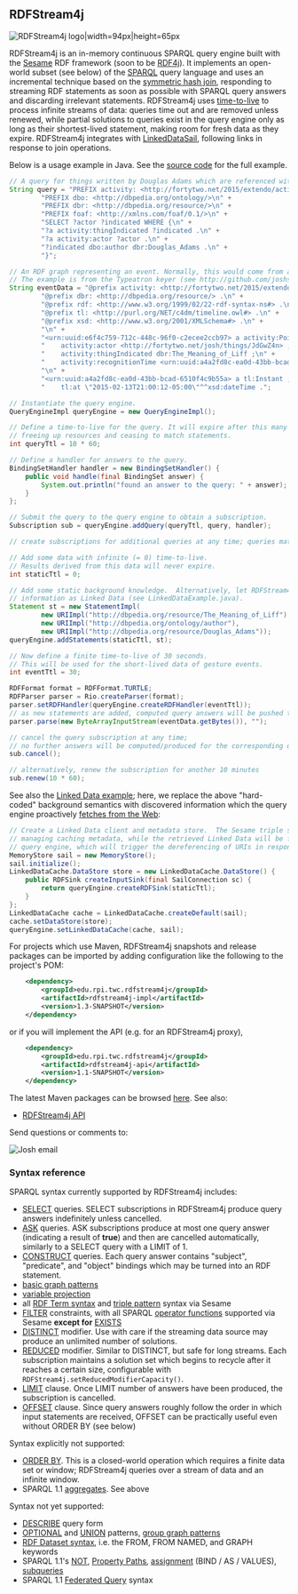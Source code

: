 <!-- This README can be viewed at https://github.com/joshsh/rdfstream4j/wiki -->

## RDFStream4j

![RDFStream4j logo|width=94px|height=65px](https://github.com/joshsh/rdfstream4j/wiki/graphics/sesamestream-logo-small.png)

RDFStream4j is an in-memory continuous SPARQL query engine built with the [Sesame](http://rdf4j.org/) RDF framework (soon to be [RDF4j](https://projects.eclipse.org/proposals/rdf4j)).  It implements an open-world subset (see below) of the [SPARQL](http://www.w3.org/TR/sparql11-query/) query language and uses an incremental technique based on the [symmetric hash join](http://en.wikipedia.org/wiki/Symmetric_Hash_Join), responding to streaming RDF statements as soon as possible with SPARQL query answers and discarding irrelevant statements.  RDFStream4j uses [time-to-live](http://en.wikipedia.org/wiki/Time_to_live) to process infinite streams of data: queries time out and are removed unless renewed, while partial solutions to queries exist in the query engine only as long as their shortest-lived statement, making room for fresh data as they expire.  RDFStream4j integrates with [LinkedDataSail](https://github.com/joshsh/ripple/wiki/LinkedDataSail), following links in response to join operations.

Below is a usage example in Java.  See the [source code](https://github.com/joshsh/rdfstream4j/blob/master/rdfstream4j-examples/src/main/java/edu/rpi/twc/rdfstream4j/examples/BasicExample.java) for the full example.

```java
// A query for things written by Douglas Adams which are referenced with a pointing gesture
String query = "PREFIX activity: <http://fortytwo.net/2015/extendo/activity#>\n" +
        "PREFIX dbo: <http://dbpedia.org/ontology/>\n" +
        "PREFIX dbr: <http://dbpedia.org/resource/>\n" +
        "PREFIX foaf: <http://xmlns.com/foaf/0.1/>\n" +
        "SELECT ?actor ?indicated WHERE {\n" +
        "?a activity:thingIndicated ?indicated .\n" +
        "?a activity:actor ?actor .\n" +
        "?indicated dbo:author dbr:Douglas_Adams .\n" +
        "}";

// An RDF graph representing an event. Normally, this would come from a dynamic data source.
// The example is from the Typeatron keyer (see http://github.com/joshsh/extendo)
String eventData = "@prefix activity: <http://fortytwo.net/2015/extendo/activity#> .\n" +
        "@prefix dbr: <http://dbpedia.org/resource/> .\n" +
        "@prefix rdf: <http://www.w3.org/1999/02/22-rdf-syntax-ns#> .\n" +
        "@prefix tl: <http://purl.org/NET/c4dm/timeline.owl#> .\n" +
        "@prefix xsd: <http://www.w3.org/2001/XMLSchema#> .\n" +
        "\n" +
        "<urn:uuid:e6f4c759-712c-448c-96f0-c2ecee2ccb97> a activity:Point ;\n" +
        "    activity:actor <http://fortytwo.net/josh/things/JdGwZ4n> ;\n" +
        "    activity:thingIndicated dbr:The_Meaning_of_Liff ;\n" +
        "    activity:recognitionTime <urn:uuid:a4a2fd8c-ea0d-43bb-bcad-6510f4c9b55a> .\n" +
        "\n" +
        "<urn:uuid:a4a2fd8c-ea0d-43bb-bcad-6510f4c9b55a> a tl:Instant ;\n" +
        "    tl:at \"2015-02-13T21:00:12-05:00\"^^xsd:dateTime .";

// Instantiate the query engine.
QueryEngineImpl queryEngine = new QueryEngineImpl();

// Define a time-to-live for the query. It will expire after this many seconds,
// freeing up resources and ceasing to match statements.
int queryTtl = 10 * 60;

// Define a handler for answers to the query.
BindingSetHandler handler = new BindingSetHandler() {
    public void handle(final BindingSet answer) {
        System.out.println("found an answer to the query: " + answer);
    }
};

// Submit the query to the query engine to obtain a subscription.
Subscription sub = queryEngine.addQuery(queryTtl, query, handler);

// create subscriptions for additional queries at any time; queries match in parallel

// Add some data with infinite (= 0) time-to-live.
// Results derived from this data will never expire.
int staticTtl = 0;

// Add some static background knowledge.  Alternatively, let RDFStream4j discover this
// information as Linked Data (see LinkedDataExample.java).
Statement st = new StatementImpl(
        new URIImpl("http://dbpedia.org/resource/The_Meaning_of_Liff"),
        new URIImpl("http://dbpedia.org/ontology/author"),
        new URIImpl("http://dbpedia.org/resource/Douglas_Adams"));
queryEngine.addStatements(staticTtl, st);

// Now define a finite time-to-live of 30 seconds.
// This will be used for the short-lived data of gesture events.
int eventTtl = 30;

RDFFormat format = RDFFormat.TURTLE;
RDFParser parser = Rio.createParser(format);
parser.setRDFHandler(queryEngine.createRDFHandler(eventTtl));
// as new statements are added, computed query answers will be pushed to the BindingSetHandler
parser.parse(new ByteArrayInputStream(eventData.getBytes()), "");

// cancel the query subscription at any time;
// no further answers will be computed/produced for the corresponding query
sub.cancel();

// alternatively, renew the subscription for another 10 minutes
sub.renew(10 * 60);
```

See also the [Linked Data example](https://github.com/joshsh/rdfstream4j/blob/master/rdfstream4j-examples/src/main/java/edu/rpi/twc/rdfstream4j/examples/LinkedDataExample.java); here, we replace the above "hard-coded" background semantics with discovered information which the query engine proactively [fetches from the Web](https://github.com/joshsh/ripple/wiki/LinkedDataSail):

```java
// Create a Linked Data client and metadata store.  The Sesame triple store will be used for
// managing caching metadata, while the retrieved Linked Data will be fed into the continuous
// query engine, which will trigger the dereferencing of URIs in response to join operations.
MemoryStore sail = new MemoryStore();
sail.initialize();
LinkedDataCache.DataStore store = new LinkedDataCache.DataStore() {
    public RDFSink createInputSink(final SailConnection sc) {
        return queryEngine.createRDFSink(staticTtl);
    }
};
LinkedDataCache cache = LinkedDataCache.createDefault(sail);
cache.setDataStore(store);
queryEngine.setLinkedDataCache(cache, sail);
```

For projects which use Maven, RDFStream4j snapshots and release packages can be imported by adding configuration like the following to the project's POM:

```xml
    <dependency>
        <groupId>edu.rpi.twc.rdfstream4j</groupId>
        <artifactId>rdfstream4j-impl</artifactId>
        <version>1.3-SNAPSHOT</version>
    </dependency>
```

or if you will implement the API (e.g. for an RDFStream4j proxy),

```xml
    <dependency>
        <groupId>edu.rpi.twc.rdfstream4j</groupId>
        <artifactId>rdfstream4j-api</artifactId>
        <version>1.1-SNAPSHOT</version>
    </dependency>
```

The latest Maven packages can be browsed [here](http://search.maven.org/#search%7Cga%7C1%7Csesamestream).
See also:
* [RDFStream4j API](http://fortytwo.net/projects/rdfstream4j/api/latest/index.html)

Send questions or comments to:

![Josh email](http://fortytwo.net/Home_files/josh_email.jpg)


### Syntax reference

SPARQL syntax currently supported by RDFStream4j includes:
* [SELECT](http://www.w3.org/TR/sparql11-query/#select) queries.  SELECT subscriptions in RDFStream4j produce query answers indefinitely unless cancelled.
* [ASK](http://www.w3.org/TR/sparql11-query/#ask) queries.  ASK subscriptions produce at most one query answer (indicating a result of **true**) and then are cancelled automatically, similarly to a SELECT query with a LIMIT of 1.
* [CONSTRUCT](http://www.w3.org/TR/sparql11-query/#construct) queries.  Each query answer contains "subject", "predicate", and "object" bindings which may be turned into an RDF statement.
* [basic graph patterns](http://www.w3.org/TR/sparql11-query/#BasicGraphPatterns)
* [variable projection](http://www.w3.org/TR/sparql11-query/#modProjection)
* all [RDF Term syntax](http://www.w3.org/TR/sparql11-query/#syntaxTerms) and [triple pattern](http://www.w3.org/TR/sparql11-query/#QSynTriples) syntax via Sesame
* [FILTER](http://www.w3.org/TR/sparql11-query/#tests) constraints, with all SPARQL [operator functions](http://www.w3.org/TR/sparql11-query/#SparqlOps) supported via Sesame **except for** [EXISTS](http://www.w3.org/TR/sparql11-query/#func-filter-exists)
* [DISTINCT](http://www.w3.org/TR/sparql11-query/#modDuplicates) modifier.  Use with care if the streaming data source may produce an unlimited number of solutions.
* [REDUCED](http://www.w3.org/TR/sparql11-query/#modDuplicates) modifier.  Similar to DISTINCT, but safe for long streams.  Each subscription maintains a solution set which begins to recycle after it reaches a certain size, configurable with `RDFStream4j.setReducedModifierCapacity()`.
* [LIMIT](http://www.w3.org/TR/sparql11-query/#modResultLimit) clause.  Once LIMIT number of answers have been produced, the subscription is cancelled.
* [OFFSET](http://www.w3.org/TR/sparql11-query/#modOffset) clause.  Since query answers roughly follow the order in which input statements are received, OFFSET can be practically useful even without ORDER BY (see below)

Syntax explicitly not supported:
* [ORDER BY](http://www.w3.org/TR/sparql11-query/#modOrderBy).  This is a closed-world operation which requires a finite data set or window; RDFStream4j queries over a stream of data and an infinite window.
* SPARQL 1.1 [aggregates](http://www.w3.org/TR/sparql11-query/#aggregates).  See above

Syntax not yet supported:
* [DESCRIBE](http://www.w3.org/TR/sparql11-query/#describe) query form
* [OPTIONAL](http://www.w3.org/TR/sparql11-query/#optionals) and [UNION](http://www.w3.org/TR/sparql11-query/#alternatives) patterns, [group graph patterns](http://www.w3.org/TR/sparql11-query/#GroupPatterns)
* [RDF Dataset syntax](http://www.w3.org/TR/sparql11-query/#rdfDataset), i.e. the FROM, FROM NAMED, and GRAPH keywords
* SPARQL 1.1's [NOT](http://www.w3.org/TR/sparql11-query/#negation), [Property Paths](http://www.w3.org/TR/sparql11-query/#propertypaths), [assignment](http://www.w3.org/TR/sparql11-query/#assignment) (BIND / AS / VALUES), [subqueries](http://www.w3.org/TR/sparql11-query/#subqueries)
* SPARQL 1.1 [Federated Query](http://www.w3.org/TR/sparql11-federated-query/) syntax
